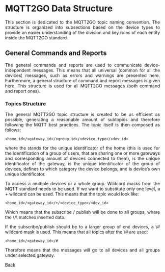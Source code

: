 
# MQTT2GO Data Structure
<p align="justify">
This section is dedicated to the MQTT2GO topic naming convention. The structure is organized into subsections based on the device types to provide an easier understanding of the division and key roles of each entity inside the MQTT2GO standard.
</p>

## General Commands and Reports
<p align="justify">
The general commands and reports are used to communicate device-independent messages. This means that all universal (common for all the devices) messages, such as errors and warnings are presented here. Furthermore, a general structure of command and report messages is given here. This structure is used for all MQTT2GO messages (both command and report ones).
</p>

### Topics Structure
<p align="justify">
The general MQTT2GO topic structure is created to be as efficient as possible, generating a reasonable amount of subtopics and therefore following the MQTT best practices. The topic itself is then composed as follows:
</p>

```
<home_id>/<gateway_id>/<group_id>/<device_type>/<dev_id>
```

<p align="justify">
where the <home_id> stands for the unique identificator of the home (this is used for the identification of a group of users, that are sharing one or more gateways and corresponding amount of devices connected to them),
<gateway_id> is the unique identificator of the gateway,
<group_id> is the unique identificator of the group of devices,
<device_type> defines to which category the device belongs,
and <dev_id> is device’s own unique identificator.
</p>

<p align="justify">
To access a multiple devices or a whole group. Wildcard masks from the MQTT standard needs to be used. If we want to substitute only one level, a + wildcard can be used. This means that the topic would look like:
</p>

```
<home_id>/<gateway_id>/+/<device_type>/<dev_id>
```

<p align="justify">
Which means that the subscribe / publish will be done to all groups, where the \<device_type\>/\<dev_id\> matches inserted data.
</p>

<p align="justify">
If the subscribe/publish should be to a larger group of end devices, a \# wildcard mask is used. This means that all topics after the \# are used:
</p>

```
<home_id>/<gateway_id>/#
```

<p align="justify">
Therefore means that the messages will go to all devices and all groups under selected gateway.
</p>

[Back](./)
